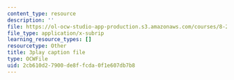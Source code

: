 ```yaml
---
content_type: resource
description: ''
file: https://ol-ocw-studio-app-production.s3.amazonaws.com/courses/8-286-the-early-universe-fall-2013/2cb610d27900de8ffcda0f1e607db7b8_U_Ot1PTuUv4.srt
file_type: application/x-subrip
learning_resource_types: []
resourcetype: Other
title: 3play caption file
type: OCWFile
uid: 2cb610d2-7900-de8f-fcda-0f1e607db7b8
---
```

